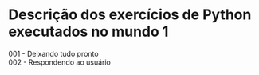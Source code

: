 # Descrição dos exercícios de Python executados no mundo 1

<p>001 - Deixando tudo pronto<br>
002 - Respondendo ao usuário
  </p>
